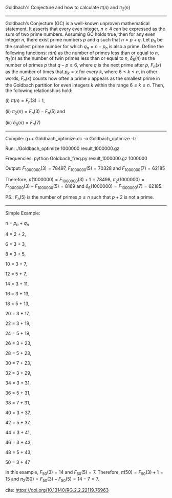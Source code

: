 Goldbach's Conjecture and how to calculate $\pi(n)$ and $\pi_2(n)$

-----------------------------------------------------

Goldbach’s Conjecture (GC) is a well-known unproven mathematical statement. It asserts that every even integer,
 $n\geq 4$ can be expressed as the sum of two prime numbers. Assuming GC holds true, then for any even integer $n$, there exist prime 
 numbers $p$ and $q$ such that $n = p + q$. Let $p_n$ be the smallest prime number for which $q_n= n-p_n$ is also a prime. Define the following functions:
	$\pi(n)$ as the number of primes less than or equal to $n$, $\pi_2(n)$ as the number of twin primes less than or equal to $n$, $\delta_{6}(n)$ as the number of primes $p$ that $q-p \geq 6$, where $q$ is the next prime after $p$, $F_{n}(x)$ as the number of times that $p_k=x$ for every $k$, where $6 \leq k \leq n$, in other words, $F_{n}(x)$ counts how often a prime $x$ appears as the smallest prime in the Goldbach partition for even integers $k$ within the range $6 \leq k \leq n$. Then, the following relationships hold: 
 
 (i) $\pi(n) = F_n(3)+1$, 
 
 (ii) $\pi_2(n) =F_n(3)-F_n(5)$ and 
 
 (iii) $\delta_6(n) = F_n(7)$

-----------------------------------------------------

 Compile: g++ Goldbach_optimize.cc -o Goldbach_optimize -lz

 Run: ./Goldbach_optimize 1000000 result_1000000.gz

 Frequencies: python Goldbach_freq.py result_1000000.gz 1000000

 Output: $F_{1000000}(3)=78497$, $F_{1000000}(5)=70328$ and $F_{1000000}(7)=62185$
 
 Therefore, $\pi(1000000) = F_{1000000}(3)+1 = 78498$,   $\pi_2(1000000)=F_{1000000}(3) - F_{1000000}(5) = 8169$ and $\delta_6(1000000)=F_{1000000}(7)=62185$.
 
        
PS.: $F_n(5)$ is the number of primes $p \leq n$ such that $p+2$ is not a prime.

------------------------------------------------------

Simple Example:

n = $p_n$ + $q_n$

4 = 2 + 2,

6 = 3 + 3,

8 = 3 + 5,

10 = 3 + 7,

12 = 5 + 7,

14 = 3 + 11,

16 = 3 + 13,

18 = 5 + 13,

20 = 3 + 17,

22 = 3 + 19,

24 = 5 + 19,

26 = 3 + 23,

28 = 5 + 23,

30 = 7 + 23,

32 = 3 + 29,

34 = 3 + 31,

36 = 5 + 31,

38 = 7 + 31,

40 = 3 + 37,

42 = 5 + 37,

44 = 3 + 41,

46 = 3 + 43,

48 = 5 + 43,

50 = 3 + 47


In this example, $F_{50}(3) = 14$ and $F_{50}(5) = 7$.
Therefore, $\pi(50) = F_{50}(3) + 1 = 15$ and $\pi_{2}(50) = F_{50}(3) - F_{50}(5) = 14 - 7 = 7$.

cite: https://doi.org/10.13140/RG.2.2.22119.76963




